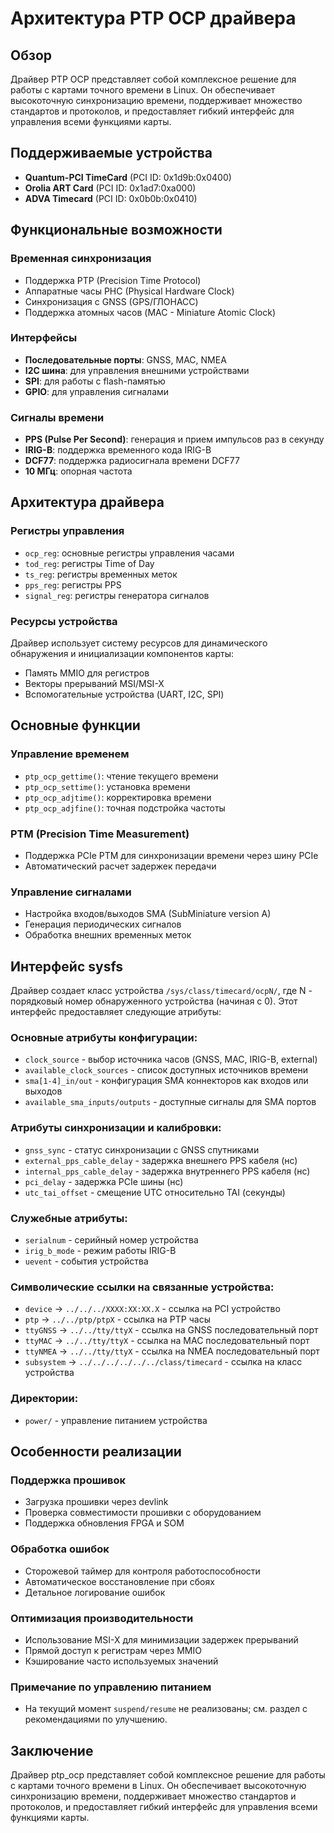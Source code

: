 ﻿# Архитектура PTP OCP драйвера

## Обзор

Драйвер PTP OCP представляет собой комплексное решение для работы с картами точного времени в Linux. Он обеспечивает высокоточную синхронизацию времени, поддерживает множество стандартов и протоколов, и предоставляет гибкий интерфейс для управления всеми функциями карты.

## Поддерживаемые устройства

- **Quantum-PCI TimeCard** (PCI ID: 0x1d9b:0x0400)
- **Orolia ART Card** (PCI ID: 0x1ad7:0xa000)
- **ADVA Timecard** (PCI ID: 0x0b0b:0x0410)

## Функциональные возможности

### Временная синхронизация
- Поддержка PTP (Precision Time Protocol)
- Аппаратные часы PHC (Physical Hardware Clock)
- Синхронизация с GNSS (GPS/ГЛОНАСС)
- Поддержка атомных часов (MAC - Miniature Atomic Clock)

### Интерфейсы
- **Последовательные порты**: GNSS, MAC, NMEA
- **I2C шина**: для управления внешними устройствами
- **SPI**: для работы с flash-памятью
- **GPIO**: для управления сигналами

### Сигналы времени
- **PPS (Pulse Per Second)**: генерация и прием импульсов раз в секунду
- **IRIG-B**: поддержка временного кода IRIG-B
- **DCF77**: поддержка радиосигнала времени DCF77
- **10 МГц**: опорная частота

## Архитектура драйвера

### Регистры управления
- `ocp_reg`: основные регистры управления часами
- `tod_reg`: регистры Time of Day
- `ts_reg`: регистры временных меток
- `pps_reg`: регистры PPS
- `signal_reg`: регистры генератора сигналов

### Ресурсы устройства
Драйвер использует систему ресурсов для динамического обнаружения и инициализации компонентов карты:
- Память MMIO для регистров
- Векторы прерываний MSI/MSI-X
- Вспомогательные устройства (UART, I2C, SPI)

## Основные функции

### Управление временем
- `ptp_ocp_gettime()`: чтение текущего времени
- `ptp_ocp_settime()`: установка времени
- `ptp_ocp_adjtime()`: корректировка времени
- `ptp_ocp_adjfine()`: точная подстройка частоты

### PTM (Precision Time Measurement)
- Поддержка PCIe PTM для синхронизации времени через шину PCIe
- Автоматический расчет задержек передачи

### Управление сигналами
- Настройка входов/выходов SMA (SubMiniature version A)
- Генерация периодических сигналов
- Обработка внешних временных меток

## Интерфейс sysfs

Драйвер создает класс устройства `/sys/class/timecard/ocpN/`, где N - порядковый номер обнаруженного устройства (начиная с 0). Этот интерфейс предоставляет следующие атрибуты:

### Основные атрибуты конфигурации:
- `clock_source` - выбор источника часов (GNSS, MAC, IRIG-B, external)
- `available_clock_sources` - список доступных источников времени
- `sma[1-4]_in/out` - конфигурация SMA коннекторов как входов или выходов
- `available_sma_inputs/outputs` - доступные сигналы для SMA портов

### Атрибуты синхронизации и калибровки:
- `gnss_sync` - статус синхронизации с GNSS спутниками
- `external_pps_cable_delay` - задержка внешнего PPS кабеля (нс)
- `internal_pps_cable_delay` - задержка внутреннего PPS кабеля (нс)
- `pci_delay` - задержка PCIe шины (нс)
- `utc_tai_offset` - смещение UTC относительно TAI (секунды)

### Служебные атрибуты:
- `serialnum` - серийный номер устройства
- `irig_b_mode` - режим работы IRIG-B
- `uevent` - события устройства

### Символические ссылки на связанные устройства:
- `device` -> `../../../XXXX:XX:XX.X` - ссылка на PCI устройство
- `ptp` -> `../../ptp/ptpX` - ссылка на PTP часы
- `ttyGNSS` -> `../../tty/ttyX` - ссылка на GNSS последовательный порт
- `ttyMAC` -> `../../tty/ttyX` - ссылка на MAC последовательный порт
- `ttyNMEA` -> `../../tty/ttyX` - ссылка на NMEA последовательный порт
- `subsystem` -> `../../../../../../class/timecard` - ссылка на класс устройства

### Директории:
- `power/` - управление питанием устройства

## Особенности реализации

### Поддержка прошивок
- Загрузка прошивки через devlink
- Проверка совместимости прошивки с оборудованием
- Поддержка обновления FPGA и SOM

### Обработка ошибок
- Сторожевой таймер для контроля работоспособности
- Автоматическое восстановление при сбоях
- Детальное логирование ошибок

### Оптимизация производительности
- Использование MSI-X для минимизации задержек прерываний
- Прямой доступ к регистрам через MMIO
- Кэширование часто используемых значений

### Примечание по управлению питанием
- На текущий момент `suspend/resume` не реализованы; см. раздел с рекомендациями по улучшению.

## Заключение

Драйвер ptp_ocp представляет собой комплексное решение для работы с картами точного времени в Linux. Он обеспечивает высокоточную синхронизацию времени, поддерживает множество стандартов и протоколов, и предоставляет гибкий интерфейс для управления всеми функциями карты.
